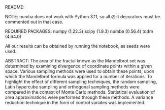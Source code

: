 README:

NOTE: numba does not work with Python 3.11, so all @jit decorators must be commented out in that case.

REQUIRED PACKAGES:
numpy (1.22.3)
scipy (1.9.3)
numba (0.56.4)
tqdm (4.64.0)

All our results can be obtained by running the notebook, as seeds were used.

ABSTRACT:
The area of the fractal known as the Mandelbrot set was determined by examining divergence of coordinate points within a given space. Various sampling methods were used to obtain these points, upon which the Mandelbrot formula was applied for a number of iterations. To highlight the effect of different sampling techniques, the random sampling, Latin hypercube sampling and orthogonal sampling methods were compared in the context of Monte Carlo methods. Statistical evaluation of area approximations were performed through these methods. A variance reduction technique in the form of control variates was implemented.
